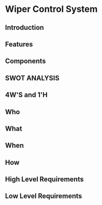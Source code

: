 # Wiper Control System

## Introduction

## Features

## Components

## SWOT ANALYSIS
## 4W'S and 1'H

## Who

## What

## When

## How

## High Level Requirements

## Low Level Requirements 
